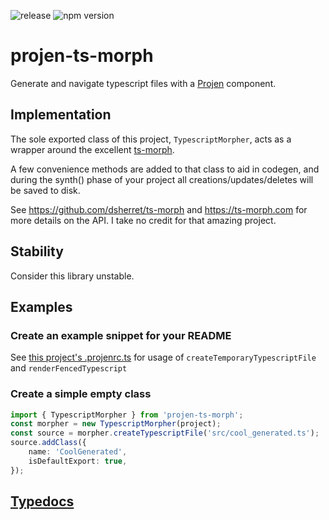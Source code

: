 ![release](https://github.com/MarkMcCulloh/projen-ts-morph/actions/workflows/release.yml/badge.svg)
![npm version](https://badge.fury.io/js/projen-ts-morph.svg)

# projen-ts-morph

Generate and navigate typescript files with a [Projen](https://github.com/projen/projen) component.

## Implementation
The sole exported class of this project, `TypescriptMorpher`, acts as a wrapper around the excellent [ts-morph](https://github.com/dsherret/ts-morph/tree/latest/packages/ts-morph).

A few convenience methods are added to that class to aid in codegen, and during the synth() phase of your project all creations/updates/deletes will be saved to disk.

See https://github.com/dsherret/ts-morph and https://ts-morph.com for more details on the API. I take no credit for that amazing project.

## Stability

Consider this library unstable.

## Examples

### Create an example snippet for your README

See [this project's .projenrc.ts](./.projenrc.ts) for usage of `createTemporaryTypescriptFile` and `renderFencedTypescript`

### Create a simple empty class

```typescript
import { TypescriptMorpher } from 'projen-ts-morph';
const morpher = new TypescriptMorpher(project);
const source = morpher.createTypescriptFile('src/cool_generated.ts');
source.addClass({
    name: 'CoolGenerated',
    isDefaultExport: true,
});
```

## [Typedocs](https://markmcculloh.github.io/projen-ts-morph/)

<!---
~~ Generated by projen. To modify, edit .projenrc.js and run "npx projen".
It is so unnecessary to use projen for this readme, but here I go anyways :)
-->
